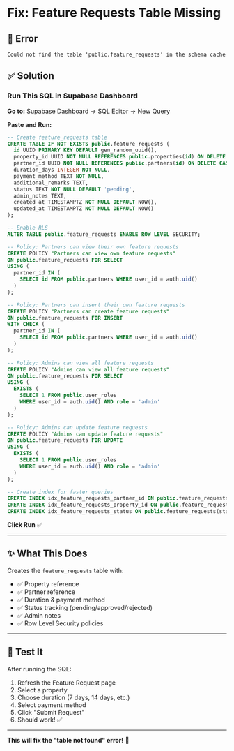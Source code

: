 # Fix: Feature Requests Table Missing

## 🐛 Error
```
Could not find the table 'public.feature_requests' in the schema cache
```

## ✅ Solution

### Run This SQL in Supabase Dashboard

**Go to:** Supabase Dashboard → SQL Editor → New Query

**Paste and Run:**

```sql
-- Create feature_requests table
CREATE TABLE IF NOT EXISTS public.feature_requests (
  id UUID PRIMARY KEY DEFAULT gen_random_uuid(),
  property_id UUID NOT NULL REFERENCES public.properties(id) ON DELETE CASCADE,
  partner_id UUID NOT NULL REFERENCES public.partners(id) ON DELETE CASCADE,
  duration_days INTEGER NOT NULL,
  payment_method TEXT NOT NULL,
  additional_remarks TEXT,
  status TEXT NOT NULL DEFAULT 'pending',
  admin_notes TEXT,
  created_at TIMESTAMPTZ NOT NULL DEFAULT NOW(),
  updated_at TIMESTAMPTZ NOT NULL DEFAULT NOW()
);

-- Enable RLS
ALTER TABLE public.feature_requests ENABLE ROW LEVEL SECURITY;

-- Policy: Partners can view their own feature requests
CREATE POLICY "Partners can view own feature requests"
ON public.feature_requests FOR SELECT
USING (
  partner_id IN (
    SELECT id FROM public.partners WHERE user_id = auth.uid()
  )
);

-- Policy: Partners can insert their own feature requests
CREATE POLICY "Partners can create feature requests"
ON public.feature_requests FOR INSERT
WITH CHECK (
  partner_id IN (
    SELECT id FROM public.partners WHERE user_id = auth.uid()
  )
);

-- Policy: Admins can view all feature requests
CREATE POLICY "Admins can view all feature requests"
ON public.feature_requests FOR SELECT
USING (
  EXISTS (
    SELECT 1 FROM public.user_roles
    WHERE user_id = auth.uid() AND role = 'admin'
  )
);

-- Policy: Admins can update feature requests
CREATE POLICY "Admins can update feature requests"
ON public.feature_requests FOR UPDATE
USING (
  EXISTS (
    SELECT 1 FROM public.user_roles
    WHERE user_id = auth.uid() AND role = 'admin'
  )
);

-- Create index for faster queries
CREATE INDEX idx_feature_requests_partner_id ON public.feature_requests(partner_id);
CREATE INDEX idx_feature_requests_property_id ON public.feature_requests(property_id);
CREATE INDEX idx_feature_requests_status ON public.feature_requests(status);
```

**Click Run** ✅

---

## ✨ What This Does

Creates the `feature_requests` table with:
- ✅ Property reference
- ✅ Partner reference
- ✅ Duration & payment method
- ✅ Status tracking (pending/approved/rejected)
- ✅ Admin notes
- ✅ Row Level Security policies

---

## 🧪 Test It

After running the SQL:
1. Refresh the Feature Request page
2. Select a property
3. Choose duration (7 days, 14 days, etc.)
4. Select payment method
5. Click "Submit Request"
6. Should work! ✅

---

**This will fix the "table not found" error!** 🎉
